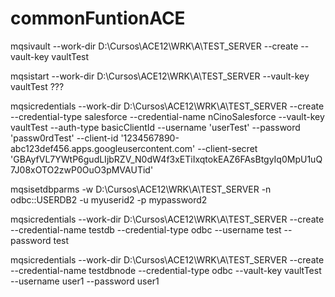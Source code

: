# commonFuntionACE
mqsivault --work-dir D:\Cursos\ACE12\WRK\A\TEST_SERVER --create --vault-key vaultTest

mqsistart --work-dir D:\Cursos\ACE12\WRK\A\TEST_SERVER --vault-key vaultTest ???

mqsicredentials --work-dir D:\Cursos\ACE12\WRK\A\TEST_SERVER --create --credential-type salesforce --credential-name nCinoSalesforce --vault-key vaultTest --auth-type basicClientId --username 'userTest' --password 'passw0rdTest' --client-id '1234567890-abc123def456.apps.googleusercontent.com' --client-secret 'GBAyfVL7YWtP6gudLIjbRZV\_N0dW4f3xETiIxqtokEAZ6FAsBtgyIq0MpU1uQ7J08xOTO2zwP0OuO3pMVAUTid'

mqsisetdbparms -w D:\Cursos\ACE12\WRK\A\TEST_SERVER -n odbc::USERDB2 -u myuserid2 -p mypassword2

mqsicredentials --work-dir D:\Cursos\ACE12\WRK\A\TEST_SERVER --create --credential-name testdb --credential-type odbc --username test --password test

mqsicredentials --work-dir D:\Cursos\ACE12\WRK\A\TEST_SERVER --create --credential-name testdbnode --credential-type odbc --vault-key vaultTest --username user1 --password user1